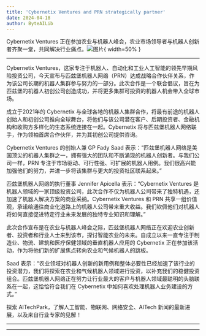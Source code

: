 ```yaml
---
title: 'Cybernetix Ventures and PRN strategically partner'
date: 2024-04-18
author: ByteAILib
---
```


Cybernetix Ventures 正在参加农业与机器人峰会，农业市场领导者与机器人创新者齐聚一堂，共同解决行业痛点。![图片](https://ai-techpark.com/wp-content/uploads/2020/06/Buyer-Guide-500x281-1.jpg){ width=50% }

---
Cybernetix Ventures，这家专注于机器人、自动化和工业人工智能的领先早期风险投资公司，今天宣布与匹兹堡机器人网络（PRN）达成战略合作伙伴关系，作为该公司长期的机器人集群参与努力的一部分。此次合作是一个联合倡议，旨在为匹兹堡的机器人初创公司创造成功，并将更多集群可投资的机器人机会带入全球市场。

成立于2021年的 Cybernetix 与全球各地的机器人集群合作，将最有前途的机器人创始人和初创公司推向全球舞台，将他们与该公司潜在客户、后期投资者、金融机构和收购方多样化的生态系统连接在一起。Cybernetix 将与匹兹堡机器人网络联手，作为领袖首席合作伙伴，并为其初创公司提供咨询。

Cybernetix Ventures 的创始人兼 GP Fady Saad 表示：“匹兹堡机器人网络是美国顶尖的机器人集群之一，拥有强大的团队和不断涌现的机器人创新者。与我们公司一样，PRN 专注于市场驱动、可行性强、可扩展的机器人用例。我们很高兴能加强他们的努力，并进一步将该集群与更大的投资社区联系起来。”

匹兹堡机器人网络的执行董事 Jennifer Apicella 表示：“Cybernetix Ventures 是机器人领域的一家顶级投资公司，此次合作不仅为机器人公司带来了独特机遇，还加速了机器人解决方案的商业采纳。Cybernetix Ventures 和 PRN 共享一组价值观，承诺给通往商业化道路上的机器人公司带来重大收益。我们钦佩他们对机器人将如何直接促进特定行业未来发展的独特专业知识和理解。”

此次合作宣布是在农业与机器人峰会之际，匹兹堡机器人网络正在欢迎农业创新者、投资者和行业人士来到该市，探讨智能农业的未来。自成立以来一直专注于制造业、物流、建筑和医疗保健领域的垂直机器人应用的 Cybernetix 正在参加该活动，作为将他们新的扩展焦点转向农业和气候机器人的跳板。

Saad 表示：“农业领域对机器人创新的新用例和整体必要性已经加速了该行业的投资潜力，我们将探索在农业和气候机器人领域进行投资，以补充我们的稳健投资组合。匹兹堡机器人网络正在努力让行业最大的客户与机器人领域最聪明的头脑联系在一起，这恰恰符合我们在 Cybernetix 中如何喜欢处理机器人业务建设的方式。”

探索 AITechPark，了解人工智能、物联网、网络安全、AITech 新闻的最新进展，以及来自行业专家的见解！ 

---
---
